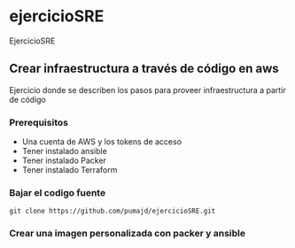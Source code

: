 # ejercicioSRE
EjercicioSRE

## Crear infraestructura a través de código en aws

Ejercicio donde se describen los pasos para proveer infraestructura a partir de código

### Prerequisitos

- Una cuenta de AWS y los tokens de acceso
- Tener instalado ansible
- Tener instalado Packer
- Tener instalado Terraform

### Bajar el codigo fuente

```
git clone https://github.com/pumajd/ejercicioSRE.git
```

### Crear una imagen personalizada con packer y ansible

